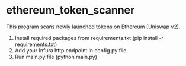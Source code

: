 ﻿# ethereum_token_scanner

This program scans newly launched tokens on Ethereum (Uniswap v2).

1. Install required packages from requirements.txt (pip install -r requirements.txt) 
2. Add your Infura http endpoint in config.py file
3. Run main.py file (python main.py)
